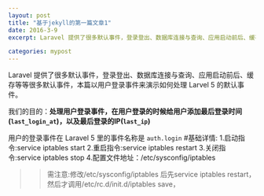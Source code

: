```yaml
---
layout: post
title: "基于jekyll的第一篇文章1"
date: 2016-3-9
excerpt: Laravel 提供了很多默认事件，登录登出、数据库连接与查询、应用启动前后、缓存等等很多默认事件，本篇以用户登录事件来演示如何处理 Larvel 5 的默认事件。

categories: mypost
---
```

Laravel 提供了很多默认事件，登录登出、数据库连接与查询、应用启动前后、缓存等等很多默认事件，本篇以用户登录事件来演示如何处理 Larvel 5 的默认事件。

我们的目的：**处理用户登录事件，在用户登录的时候给用户添加最后登录时间(`last_login_at`)，以及最后登录的IP(`last_ip`)**

用户的登录事件在 Laravel 5 里的事件名称是 `auth.login`
#基础详情:
1.启动指令:service iptables start
2.重启指令:service iptables restart
3.关闭指令:service iptables stop
4.配置文件地址：/etc/sysconfig/iptables
>>需注意:修改/etc/sysconfig/iptables 后先service iptables restart，然后才调用/etc/rc.d/init.d/iptables save，
